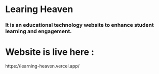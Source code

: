 <h1> Learing Heaven </h1>
<h3>It is an educational technology website to enhance student learning and engagement.</h3>
<h1 > Website is live here : </h1>
https://learning-heaven.vercel.app/
